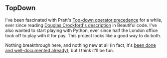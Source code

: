 TopDown
-------

I've been fascinated with Pratt's [Top-down operator precedence][1] for a while, ever since reading [Douglas Crockford's description][2] in Beautiful code.  I've also wanted to start playing with Python, ever since half the London office took off to play with it for pay.  This project looks like a good way to do both.

Nothing breakthrough here, and nothing new at all (in fact, it's [been done and well-documented already][3]), but I think it'll be fun.

[1]: http://portal.acm.org/citation.cfm?id=512931
[2]: http://javascript.crockford.com/tdop/tdop.html
[3]: http://effbot.org/zone/simple-top-down-parsing.htm